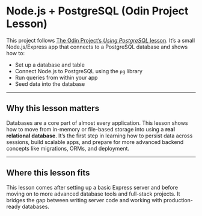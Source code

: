 # Node.js + PostgreSQL (Odin Project Lesson)

This project follows [The Odin Project’s _Using PostgreSQL_ lesson](https://www.theodinproject.com/lessons/nodejs-using-postgresql). It’s a small Node.js/Express app that connects to a PostgreSQL database and shows how to:

- Set up a database and table
- Connect Node.js to PostgreSQL using the `pg` library
- Run queries from within your app
- Seed data into the database

---

## Why this lesson matters

Databases are a core part of almost every application. This lesson shows how to move from in-memory or file-based storage into using a **real relational database**. It’s the first step in learning how to persist data across sessions, build scalable apps, and prepare for more advanced backend concepts like migrations, ORMs, and deployment.

---

## Where this lesson fits

This lesson comes after setting up a basic Express server and before moving on to more advanced database tools and full-stack projects. It bridges the gap between writing server code and working with production-ready databases.
